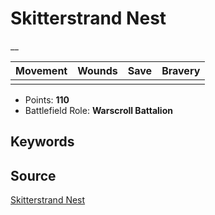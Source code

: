 # Skitterstrand Nest

__


| Movement | Wounds | Save | Bravery |
|:--------:|:------:|:----:|:-------:|
|  |  |  |  |

* Points: **110**
* Battlefield Role: **Warscroll Battalion**

## Keywords



## Source

[Skitterstrand Nest](https://wahapedia.ru/aos3/factions/gloomspite-gitz/Skitterstrand-Nest)
